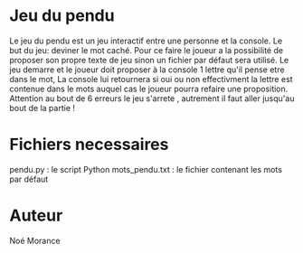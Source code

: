 # Jeu du pendu 

Le jeu du pendu est un jeu interactif entre une personne et la console. Le but du jeu: deviner le mot caché. 
Pour ce faire le joueur a la possibilité de proposer son propre texte de jeu sinon un fichier par défaut sera utilisé.
Le jeu demarre et le joueur doit proposer à la console 1 lettre qu'il pense etre dans le mot, 
La console lui retournera si oui ou non effectivment la lettre est contenue dans le mots auquel cas le joueur pourra refaire une proposition. 
Attention au bout de 6 erreurs le jeu s'arrete , autrement il faut aller jusqu'au bout de la partie ! 

# Fichiers necessaires
pendu.py : le script Python
mots_pendu.txt : le fichier contenant les mots par défaut

# Auteur 
Noé Morance
